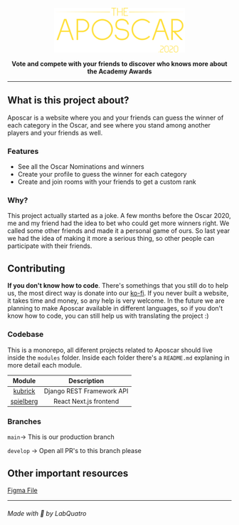 <p align="center">
    <img height=100 src="https://raw.githubusercontent.com/lab-quatro/aposcar/main/aposcar_logo.svg"/>
</p>

<p align="center">
    <strong>Vote and compete with your friends to discover who knows more about the Academy Awards</strong>
</p>
<hr>

## What is this project about?

Aposcar is a website where you and your friends can guess the winner of each category in the Oscar, 
and see where you stand among another players and your friends as well.

### Features

- See all the Oscar Nominations and winners
- Create your profile to guess the winner for each category
- Create and join rooms with your friends to get a custom rank

### Why?

This project actually started as a joke. A few months before the Oscar 2020, me and my friend had the idea to bet who could get more winners right.
We called some other friends and made it a personal game of ours. So last year we had the idea of making it more a serious thing, 
so other people can participate with their friends.


## Contributing

<!---
Todo: add CONTRIBUITING.md and linking it here
-->

**If you don't know how to code**. There's somethings that you still do to help us, the most direct way is donate into our [ko-fi](https://ko-fi.com/labquatro). 
If you never built a website, it takes time and money, so any help is very welcome.
In the future we are planning to make Aposcar available in different languages, so if you don't know how to code, you can still help us with translating the project :)

### Codebase

This is a monorepo, all diferent projects related to Aposcar should live inside the `modules` folder.
Inside each folder there's a `README.md` explaning in more detail each module.

|           Module               |       Description         |
| :----------------------------: | :-----------------------: |
| [kubrick](modules/kubrick)     | Django REST Framework API |
| [spielberg](modules/spielberg) | React Next.js frontend    |

### Branches

`main`-> This is our production branch

`develop` -> Open all PR's to this branch please


## Other important resources

[Figma File](https://www.figma.com/file/bmENvd6vo98Z8MPkvJK8e2/Aposcar?node-id=0%3A1)

<hr>
<h6>Made with 💜 by LabQuatro<h6/>
